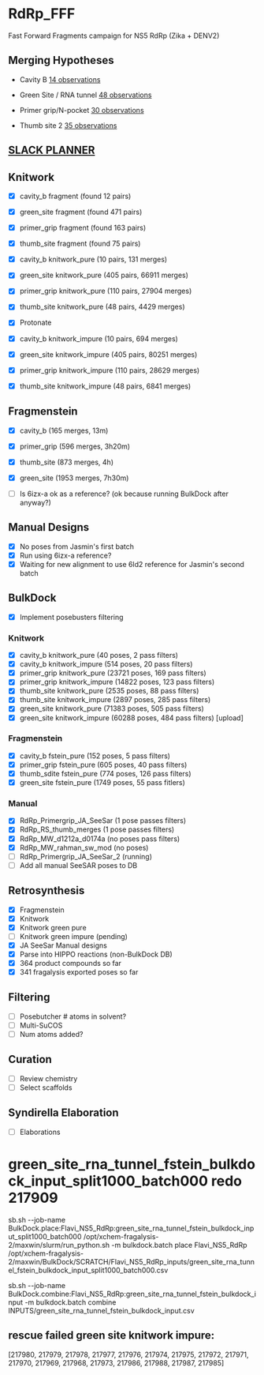 # RdRp_FFF
Fast Forward Fragments campaign for NS5 RdRp (Zika + DENV2)

## Merging Hypotheses

- Cavity B [14 observations](https://fragalysis.diamond.ac.uk/viewer/react/projects/144/137)

- Green Site / RNA tunnel [48 observations](https://fragalysis.diamond.ac.uk/viewer/react/projects/140/133)

- Primer grip/N-pocket [30 observations](https://fragalysis.diamond.ac.uk/viewer/react/projects/141/134)

- Thumb site 2 [35 observations](https://fragalysis.diamond.ac.uk/viewer/react/projects/143/136)

## [SLACK PLANNER](https://xchem-workspace.slack.com/lists/T01MX6021AR/F07SNQ7N7QD)

## Knitwork

- [x] cavity_b fragment (found 12 pairs)
- [x] green_site fragment (found 471 pairs)
- [x] primer_grip fragment (found 163 pairs)
- [x] thumb_site fragment (found 75 pairs)

- [x] cavity_b knitwork_pure (10 pairs, 131 merges)
- [x] green_site knitwork_pure (405 pairs, 66911 merges)
- [x] primer_grip knitwork_pure (110 pairs, 27904 merges)
- [x] thumb_site knitwork_pure (48 pairs, 4429 merges)

- [x] Protonate

- [x] cavity_b knitwork_impure (10 pairs, 694 merges)
- [x] green_site knitwork_impure (405 pairs, 80251 merges)
- [x] primer_grip knitwork_impure (110 pairs, 28629 merges)
- [x] thumb_site knitwork_impure (48 pairs, 6841 merges)

## Fragmenstein

- [x] cavity_b (165 merges, 13m)
- [x] primer_grip (596 merges, 3h20m)
- [x] thumb_site (873 merges, 4h)
- [x] green_site (1953 merges, 7h30m)

- [ ] Is 6izx-a ok as a reference? (ok because running BulkDock after anyway?)

## Manual Designs

- [x] No poses from Jasmin's first batch
- [x] Run using 6izx-a reference?
- [x] Waiting for new alignment to use 6ld2 reference for Jasmin's second batch

## BulkDock

- [x] Implement posebusters filtering

### Knitwork

- [x] cavity_b knitwork_pure (40 poses, 2 pass filters)
- [x] cavity_b knitwork_impure (514 poses, 20 pass filters)
- [x] primer_grip knitwork_pure (23721 poses, 169 pass filters)
- [x] primer_grip knitwork_impure (14822 poses, 123 pass filters)
- [x] thumb_site knitwork_pure (2535 poses, 88 pass filters)
- [x] thumb_site knitwork_impure (2897 poses, 285 pass filters)
- [x] green_site knitwork_pure (71383 poses, 505 pass filters)
- [x] green_site knitwork_impure (60288 poses, 484 pass filters) [upload]

### Fragmenstein

- [x] cavity_b fstein_pure (152 poses, 5 pass filters)
- [x] primer_grip fstein_pure (605 poses, 40 pass filters)
- [x] thumb_sdite fstein_pure (774 poses, 126 pass filters)
- [x] green_site fstein_pure (1749 poses, 55 pass fitlers)

### Manual

- [x] RdRp_Primergrip_JA_SeeSar (1 pose passes filters)
- [x] RdRp_RS_thumb_merges (1 pose passes filters)
- [x] RdRp_MW_d1212a_d0174a (no poses pass filters)
- [x] RdRp_MW_rahman_sw_mod (no poses)
- [ ] RdRp_Primergrip_JA_SeeSar_2 (running)
- [ ] Add all manual SeeSAR poses to DB

## Retrosynthesis

- [x] Fragmenstein
- [x] Knitwork
- [x] Knitwork green pure
- [ ] Knitwork green impure (pending)
- [x] JA SeeSar Manual designs
- [x] Parse into HIPPO reactions (non-BulkDock DB)
- [x] 364 product compounds so far
- [x] 341 fragalysis exported poses so far

## Filtering

- [ ] Posebutcher # atoms in solvent?
- [ ] Multi-SuCOS
- [ ] Num atoms added?

## Curation

- [ ] Review chemistry
- [ ] Select scaffolds

## Syndirella Elaboration

- [ ] Elaborations

# green_site_rna_tunnel_fstein_bulkdock_input_split1000_batch000 redo 217909

<!-- BulkDock.combine:Flavi_NS5_RdRp:green_site_rna_tunnel_fstein_bulkdock_input -->

sb.sh --job-name BulkDock.place:Flavi_NS5_RdRp:green_site_rna_tunnel_fstein_bulkdock_input_split1000_batch000 /opt/xchem-fragalysis-2/maxwin/slurm/run_python.sh -m bulkdock.batch place Flavi_NS5_RdRp /opt/xchem-fragalysis-2/maxwin/BulkDock/SCRATCH/Flavi_NS5_RdRp_inputs/green_site_rna_tunnel_fstein_bulkdock_input_split1000_batch000.csv

sb.sh --job-name BulkDock.combine:Flavi_NS5_RdRp:green_site_rna_tunnel_fstein_bulkdock_input -m bulkdock.batch combine INPUTS/green_site_rna_tunnel_fstein_bulkdock_input.csv

## rescue failed green site knitwork impure:
[217980, 217979, 217978, 217977, 217976, 217974, 217975, 217972, 217971, 217970, 217969, 217968, 217973, 217986, 217988, 217987, 217985]
